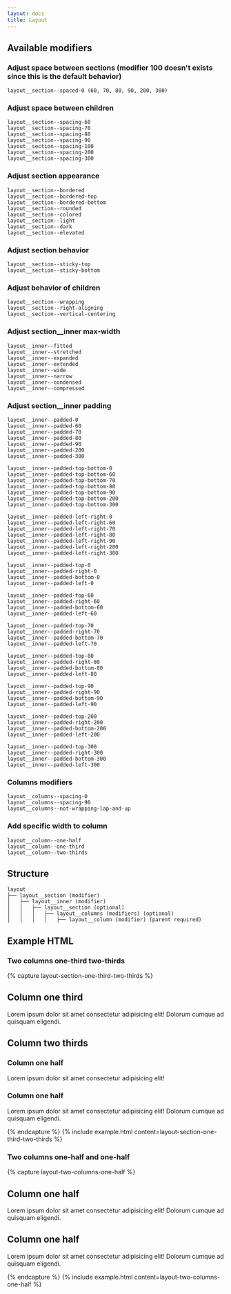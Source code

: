 ```yaml
---
layout: docs
title: Layout
---
```


## Available modifiers
### Adjust space between sections (modifier 100 doesn't exists since this is the default behavior)
```
layout__section--spaced-0 (60, 70, 80, 90, 200, 300)
```

### Adjust space between children
```
layout__section--spacing-60
layout__section--spacing-70
layout__section--spacing-80
layout__section--spacing-90
layout__section--spacing-100
layout__section--spacing-200
layout__section--spacing-300
```

### Adjust section appearance
```
layout__section--bordered
layout__section--bordered-top
layout__section--bordered-bottom
layout__section--rounded
layout__section--colored
layout__section--light
layout__section--dark
layout__section--elevated
```

### Adjust section behavior
```
layout__section--sticky-top
layout__section--sticky-bottom
```

### Adjust behavior of children
```
layout__section--wrapping
layout__section--right-aligning
layout__section--vertical-centering
```

### Adjust section__inner max-width
```
layout__inner--fitted
layout__inner--stretched
layout__inner--expanded
layout__inner--extended
layout__inner--wide
layout__inner--narrow
layout__inner--condensed
layout__inner--compressed
```

### Adjust section__inner padding

```
layout__inner--padded-0
layout__inner--padded-60
layout__inner--padded-70
layout__inner--padded-80
layout__inner--padded-90
layout__inner--padded-200
layout__inner--padded-300

layout__inner--padded-top-bottom-0
layout__inner--padded-top-bottom-60
layout__inner--padded-top-bottom-70
layout__inner--padded-top-bottom-80
layout__inner--padded-top-bottom-90
layout__inner--padded-top-bottom-200
layout__inner--padded-top-bottom-300

layout__inner--padded-left-right-0
layout__inner--padded-left-right-60
layout__inner--padded-left-right-70
layout__inner--padded-left-right-80
layout__inner--padded-left-right-90
layout__inner--padded-left-right-200
layout__inner--padded-left-right-300

layout__inner--padded-top-0
layout__inner--padded-right-0
layout__inner--padded-bottom-0
layout__inner--padded-left-0

layout__inner--padded-top-60
layout__inner--padded-right-60
layout__inner--padded-bottom-60
layout__inner--padded-left-60

layout__inner--padded-top-70
layout__inner--padded-right-70
layout__inner--padded-bottom-70
layout__inner--padded-left-70

layout__inner--padded-top-80
layout__inner--padded-right-80
layout__inner--padded-bottom-80
layout__inner--padded-left-80

layout__inner--padded-top-90
layout__inner--padded-right-90
layout__inner--padded-bottom-90
layout__inner--padded-left-90

layout__inner--padded-top-200
layout__inner--padded-right-200
layout__inner--padded-bottom-200
layout__inner--padded-left-200

layout__inner--padded-top-300
layout__inner--padded-right-300
layout__inner--padded-bottom-300
layout__inner--padded-left-300
```

### Columns modifiers
```
layout__columns--spacing-0
layout__columns--spacing-90
layout__columns--not-wrapping-lap-and-up
```

### Add specific width to column
```
layout__column--one-half
layout__column--one-third
layout__column--two-thirds
```

## Structure
```
layout
├── layout__section (modifier)
│	├── layout__inner (modifier)
│	│	├── layout__section (optional)
│	│	│	├── layout__columns (modifiers) (optional)
│	│	│	│	├── layout__column (modifier) (parent required)
```

## Example HTML

### Two columns one-third two-thirds
{% capture layout-section-one-third-two-thirds %}
<section class="layout">
	<div class="layout__section">
		<div class="layout__columns">
			<div class="layout__column layout__column--one-third">
				<div class="layout__section layout__section--elevated">
					<div class="layout__inner layout__inner--padded-90">
						<div class="content content--90">
							<h2>Column one third</h2>
							<p>Lorem ipsum dolor sit amet consectetur adipisicing elit! Dolorum cumque ad quisquam eligendi.</p>
						</div>
					</div>
				</div>
			</div>
			<div class="layout__column layout__column--two-thirds">
				<div class="layout__section layout__section--elevated">
					<div class="layout__inner layout__inner--padded-70">
						<div class="layout__section">
							<section class="content">
								<h2>Column two thirds</h2>
							</section>
						</div>
						<div class="layout__section layout__section--spaced-70">
							<div class="layout__columns layout__columns--spacing-90">
								<div class="layout__column layout__column--one-half">
									<div class="layout__section layout__section--bordered layout__section--rounded">
										<div class="layout__inner layout__inner--padded-70">
											<div class="content content--90">
												<h3>Column one half</h3>
												<p>Lorem ipsum dolor sit amet consectetur adipisicing elit!</p>
											</div>
										</div>
									</div>
								</div>
								<div class="layout__column layout__column--one-half">
									<div class="layout__section layout__section--bordered layout__section--rounded">
										<div class="layout__inner layout__inner--padded-70">
											<div class="content content--90">
												<h3>Column one half</h3>
												<p>Lorem ipsum dolor sit amet consectetur adipisicing elit! Dolorum cumque ad quisquam eligendi.</p>
											</div>
										</div>
									</div>
								</div>
							</div>
						</div>
					</div>
				</div>
			</div>
		</div>
	</div>
</section>
{% endcapture %}
{% include example.html
	content=layout-section-one-third-two-thirds
%}

### Two columns one-half and one-half
{% capture layout-two-columns-one-half %}
<section class="layout">
	<div class="layout__section">
		<div class="layout__columns">
			<div class="layout__column layout__column--one-half">
				<div class="layout__section layout__section--elevated">
					<div class="layout__inner layout__inner--padded-90">
						<section class="content">
							<h2>Column one half</h2>
							<p>Lorem ipsum dolor sit amet consectetur adipisicing elit! Dolorum cumque ad quisquam eligendi.</p>
						</section>
					</div>
				</div>
			</div>
			<div class="layout__column layout__column--one-half">
				<div class="layout__section layout__section--elevated">
					<div class="layout__inner layout__inner--padded-90">
						<section class="content">
							<h2>Column one half</h2>
							<p>Lorem ipsum dolor sit amet consectetur adipisicing elit! Dolorum cumque ad quisquam eligendi.</p>
						</section>
					</div>
				</div>
			</div>
		</div>
	</div>
</section>
{% endcapture %}
{% include example.html
	content=layout-two-columns-one-half
%}
